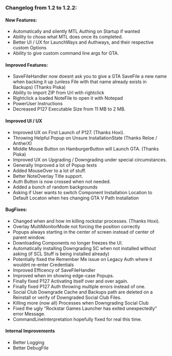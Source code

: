 ### Changelog from 1.2 to 1.2.2:
	

#### New Features:
* Automatically and silently MTL Authing on Startup if wanted
* Ability to chose what MTL does once its completed.
* Better UI / UX for LaunchWays and Authways, and their respective custom Options
* Ability to give custom command line args for GTA.

#### Improved Features:
* SaveFileHandler now doesnt ask you to give a GTA SaveFile a new name when backing it up (unless File with that name already exists in Backups) (Thanks Piska)
* Ability to import ZIP from Url with rightclick
* Rightclick a loaded NoteFile to open it with Notepad
* PowerUser Instructions
* Decreased P127 Executable Size from 11 MB to 2 MB.

#### Improved UI / UX
* Improved UX on First Launch of P127. (Thanks Hoxi).
* Throwing Helpful Popup on Unsure InstallationState (Thanks Reloe / AntherX)
* Middle Mouse Button on HamburgerButton will Launch GTA. (Thanks Piska)
* Improved UX on Upgrading / Downgrading under special circumstances.
* Generally Improved a lot of Popup texts
* Added MouseOver to a lot of stuff.
* Better NoteOverlay Title support.
* Auth Button is now crossed when not needed.
* Added a bunch of random backgrounds
* Asking if User wants to switch Component Installation Location to Default Locaton when hes changing GTA V Path Installation

#### BugFixes:
* Changed when and how im killing rockstar processes. (Thanks Hoxi).
* Overlay MultiMonitorMode not forcing the position correctly
* Popups always starting in the center of screen instead of center of parent window.
* Downloading Components no longer freezes the UI.
* Automatically installing Downgrading SC when not installed without asking (if SCL Stuff is being installed already)
* Potentially fixed the Remember Me issue on Legacy Auth where it wouldnt re-enter Credentials
* Improved Efficency of SaveFileHandler
* Improved when im showing edge-case Popups.
* Finally fixed P127 Activating itself over and over again. 
* Finally fixed P127 Auth throwing multiple errors instead of one.
* Social Club Downgrade Cache and Backups path are deleted on a Reinstall or verify of Downgraded Social Club Files.
* Killing more (now all) Processes when Downgrading Social Club
* Fixed the ugly "Rockstar Games Launcher has exited unexpectedly" error Message.
* CommandLineInterpretation hopefully fixed for real this time.

#### Internal Improvements
* Better Logging
* Better DebugFile


